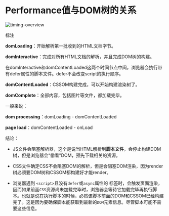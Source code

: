 # Performance值与DOM树的关系

![timing-overview](/Users/danny/Desktop/timing-overview.png)

标注

**domLoading**：开始解析第一批收到的HTML文档字节。

**domInteractive**：完成对所有HTML文档的解析，并且完成DOM树的构建。

在domInteractive和domContentLoaded这两个时间节点中间，浏览器会执行带有defer属性的脚本文件。defer不会改变script的执行顺序。

**domContentLoaded**：CSSOM构建完成，可以开始构建渲染树了。

**domComplete**：全部内容，包括图片等文件，都加载完毕。



一般来说：

**dom processing**：domLoading - domContentLoaded

**page load**：domContentLoaded - onLoad



结论：

- JS文件会阻塞解析器，这个是说当HTML解析到**脚本文件**，会停止构建DOM树，但是浏览器会“偷看”DOM，预先下载相关的资源。

- CSS文件确定CSS不会阻塞DOM的解析，但是会阻塞DOM渲染，因为render树必须要DOM树和CSSOM都构建好才能render。

- 浏览器遇到 `<script>`且没有`defer`或`async`属性的 标签时，会触发页面渲染，因而如果前面`CSS`资源尚未加载完毕时，浏览器会等待它加载完毕再执行脚本。也就是说在执行脚本的时候，必然该脚本前面的DOM和CSSOM已经构建完了。这是因为要确保脚本能获取到最新的`DOM`元素信息。尽管脚本可能不需要这些信息。

